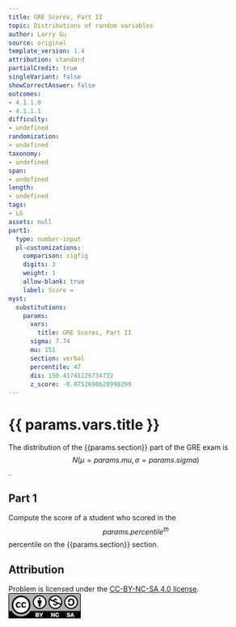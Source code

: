 ```yaml
---
title: GRE Scores, Part II
topic: Distributions of random variables
author: Larry Gu
source: original
template_version: 1.4
attribution: standard
partialCredit: true
singleVariant: false
showCorrectAnswer: false
outcomes:
- 4.1.1.0
- 4.1.1.1
difficulty:
- undefined
randomization:
- undefined
taxonomy:
- undefined
span:
- undefined
length:
- undefined
tags:
- LG
assets: null
part1:
  type: number-input
  pl-customizations:
    comparison: sigfig
    digits: 3
    weight: 1
    allow-blank: true
    label: Score =
myst:
  substitutions:
    params:
      vars:
        title: GRE Scores, Part II
      sigma: 7.74
      mu: 151
      section: verbal
      percentile: 47
      dis: 150.41741126734732
      z_score: -0.0752698620998299
---
```

# {{ params.vars.title }}
The distribution of the {{params.section}} part of the GRE exam is $$N(\mu={{params.mu}},\sigma={{params.sigma}})$$.

## Part 1

Compute the score of a student who scored in the $${{params.percentile}} ^{th}$$ percentile on the {{params.section}}  section.

## Attribution

Problem is licensed under the [CC-BY-NC-SA 4.0 license](https://creativecommons.org/licenses/by-nc-sa/4.0/).<br> ![The Creative Commons 4.0 license requiring attribution-BY, non-commercial-NC, and share-alike-SA license.](https://raw.githubusercontent.com/firasm/bits/master/by-nc-sa.png)